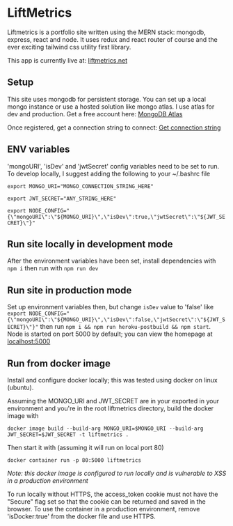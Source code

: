 # LiftMetrics

Liftmetrics is a portfolio site written using the MERN stack: mongodb, express, react and node. It uses redux and react router of course and the ever exciting tailwind css utility first library.

This app is currently live at: [liftmetrics.net](https://www.liftmetrics.net/)

## Setup

This site uses mongodb for persistent storage. You can set up a local mongo instance or use a hosted solution like mongo atlas.
I use atlas for dev and production. Get a free account here: [MongoDB Atlas](https://www.mongodb.com/try)

Once registered, get a connection string to connect: [Get connection string](https://docs.mongodb.com/guides/cloud/connectionstring/)

## ENV variables

'mongoURI', 'isDev' and 'jwtSecret' config variables need to be set to run. To develop locally, I suggest adding the following to your ~/.bashrc file

`export MONGO_URI="MONGO_CONNECTION_STRING_HERE"`

`export JWT_SECRET="ANY_STRING_HERE"`

`export NODE_CONFIG="{\"mongoURI\":\"${MONGO_URI}\",\"isDev\":true,\"jwtSecret\":\"${JWT_SECRET}\"}"`

## Run site locally in development mode

After the environment variables have been set, install dependencies with `npm i` then run with `npm run dev`

## Run site in production mode

Set up environment variables then, but change `isDev` value to 'false' like `export NODE_CONFIG="{\"mongoURI\":\"${MONGO_URI}\",\"isDev\":false,\"jwtSecret\":\"${JWT_SECRET}\"}"`
then run `npm i && npm run heroku-postbuild && npm start`. Node is started on port 5000 by default; you can view the homepage at [localhost:5000](http://localhost:5000)

## Run from docker image

Install and configure docker locally; this was tested using docker on linux (ubuntu).

Assuming the MONGO_URI and JWT_SECRET are in your exported in your environment and you're in the root liftmetrics directory, build the docker image with

`docker image build --build-arg MONGO_URI=$MONGO_URI --build-arg JWT_SECRET=$JWT_SECRET -t liftmetrics .`

Then start it with (assuming it will run on local port 80)

`docker container run -p 80:5000 liftmetrics`

_Note: this docker image is configured to run locally and is vulnerable to XSS in a production environment_

To run locally without HTTPS, the access_token cookie must not have the "Secure" flag set so that the cookie can be returned and saved in the browser. To use the container in a production environment, remove 'isDocker:true' from the docker file and use HTTPS.
